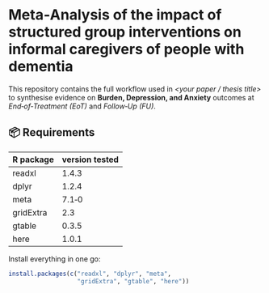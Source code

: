 # Meta‑Analysis of the impact of structured group interventions on informal caregivers of people with dementia

This repository contains the full workflow used in *<your paper / thesis title>*  
to synthesise evidence on **Burden, Depression, and Anxiety** outcomes at
*End‑of‑Treatment (EoT)* and *Follow‑Up (FU)*.

## 📦 Requirements

| R package | version tested |
|-----------|----------------|
| readxl    | 1.4.3 |
| dplyr     | 1.2.4 |
| meta      | 7.1‑0 |
| gridExtra | 2.3 |
| gtable    | 0.3.5 |
| here      | 1.0.1 |

Install everything in one go:

```r
install.packages(c("readxl", "dplyr", "meta",
                   "gridExtra", "gtable", "here"))
